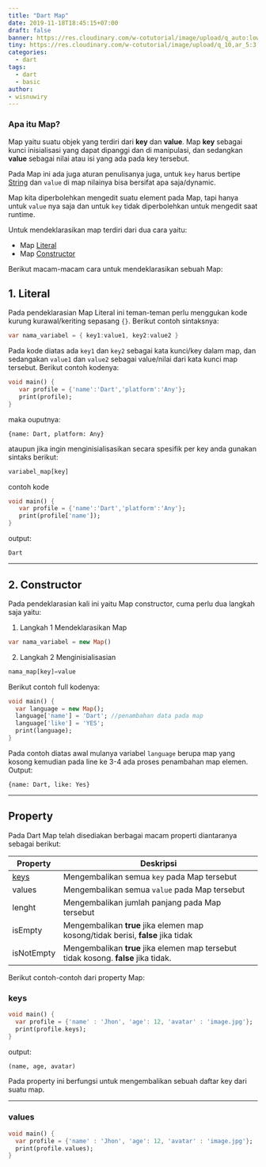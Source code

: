 ```yaml
---
title: "Dart Map"
date: 2019-11-18T18:45:15+07:00
draft: false
banner: https://res.cloudinary.com/w-cotutorial/image/upload/q_auto:low/dart/dart_map_j37c4c.jpg
tiny: https://res.cloudinary.com/w-cotutorial/image/upload/q_10,ar_5:3,c_fill/dart/dart_map_j37c4c.jpg
categories:
  - dart
tags:
  - dart
  - basic
author: 
- wisnuwiry  
---
```


### Apa itu Map?

Map yaitu suatu objek yang terdiri dari **key** dan **value**. Map **key** sebagai kunci inisialisasi yang dapat dipanggi dan di manipulasi, dan sedangkan **value** sebagai nilai atau isi yang ada pada key tersebut. 

Pada Map ini ada juga aturan penulisanya juga, untuk `key` harus bertipe [String](/dart/dart-tipe-data-string/) dan `value` di map nilainya bisa bersifat apa saja/dynamic. 

Map kita diperbolehkan mengedit suatu element pada Map, tapi hanya untuk `value` nya saja dan untuk `key` tidak diperbolehkan untuk mengedit saat runtime.

Untuk mendeklarasikan map terdiri dari dua cara yaitu:

- Map [Literal](#1-literal)
- Map [Constructor](#2-constructor)

Berikut macam-macam cara untuk mendeklarasikan sebuah Map:

## 1. Literal
Pada pendeklarasian Map Literal ini teman-teman perlu menggukan kode kurung kurawal/keriting sepasang `{}`. Berikut contoh sintaksnya:
```dart
var nama_variabel = { key1:value1, key2:value2 }
```
Pada kode diatas ada `key1` dan `key2` sebagai kata kunci/key dalam map, dan sedangakan `value1` dan `value2` sebagai value/nilai dari kata kunci map tersebut. Berikut contoh kodenya:

```dart
void main() { 
   var profile = {'name':'Dart','platform':'Any'}; 
   print(profile); 
}
```
maka ouputnya:
```
{name: Dart, platform: Any}
```
ataupun jika ingin menginisialisasikan secara spesifik per key anda gunakan sintaks berikut:

```dart
variabel_map[key]
```
contoh kode
```dart
void main() { 
   var profile = {'name':'Dart','platform':'Any'};
   print(profile['name']); 
}
```
output:
```
Dart
```

---

## 2. Constructor

Pada pendeklarasian kali ini yaitu Map constructor, cuma perlu dua langkah saja yaitu:

1. Langkah 1 Mendeklarasikan Map
  ```dart
  var nama_variabel = new Map()
  ```
2. Langkah 2 Menginisialisasian
  ```dart
  nama_map[key]=value
  ```

Berikut contoh full kodenya:
```dart
void main() {
  var language = new Map();
  language['name'] = 'Dart'; //penambahan data pada map
  language['like'] = 'YES';
  print(language);
}
```
Pada contoh diatas awal mulanya variabel `language` berupa map yang kosong kemudian pada line ke 3-4 ada proses penambahan map elemen.
Output:
```
{name: Dart, like: Yes}
```

---

## Property
Pada Dart Map telah disediakan berbagai macam properti diantaranya sebagai berikut:

Property | Deskripsi
---------|----------
[keys](#keys) | Mengembalikan semua `key` pada Map tersebut
values | Mengembalikan semua `value` pada Map tersebut
lenght | Mengembalikan jumlah panjang pada Map tersebut
isEmpty | Mengembalikan **true** jika elemen map kosong/tidak berisi, **false** jika tidak
isNotEmpty | Mengembalikan **true** jika elemen map tersebut tidak kosong. **false** jika tidak.

Berikut contoh-contoh dari property Map:

### keys
```dart
void main() {
  var profile = {'name' : 'Jhon', 'age': 12, 'avatar' : 'image.jpg'};
  print(profile.keys);
}
```
output: 

```
(name, age, avatar)
```

Pada property ini berfungsi untuk mengembalikan sebuah daftar key dari suatu map.

---

### values
```dart
void main() {
  var profile = {'name' : 'Jhon', 'age': 12, 'avatar' : 'image.jpg'};
  print(profile.values);
}
```
